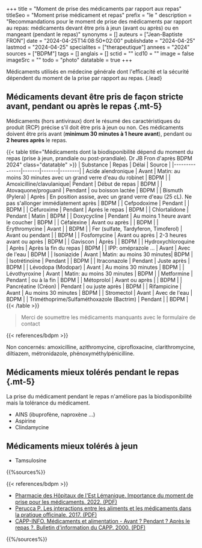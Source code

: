 +++
title = "Moment de prise des médicaments par rapport aux repas"
titleSeo = "Moment prise médicament et repas"
prefix = "le "
description = "Recommandations pour le moment de prise des médicaments par rapport au repas: médicaments devant être pris à jeun (avant ou après) ou en mangeant (pendant le repas)"
synonyms = []
auteurs = ["Jean-Baptiste FRON"]
date = "2024-04-25T14:08:50+02:00"
publishdate = "2024-04-25"
lastmod = "2024-04-25"
specialites = ["therapeutique"]
annees = "2024"
sources = ["BDPM"]
tags = []
anglais = []
sctid = ""
icd10 = ""
image = false
imageSrc = ""
todo = "photo"
datatable = true
+++

Médicaments utilisés en médecine générale dont l'efficacité et la sécurité dépendent du moment de la prise par rapport au repas.
{.lead}

## Médicaments devant être pris de façon stricte avant, pendant ou après le repas {.mt-5}

Médicaments (hors antiviraux) dont le résumé des caractéristiques du produit (RCP) précise s'il doit être pris à jeun ou non. Ces médicaments doivent être pris avant (**minimum 30 minutes à 1 heure avant**), pendant ou **2 heures après** le repas.

{{< table title="Médicaments dont la biodisponibilité dépend du moment du repas (prise à jeun, prandiale ou post-prandiale). Dr JB Fron d'après BDPM 2024" class="datatable" >}}
| Substance     | Repas | Délai | Source |
|---------------|-------|-------|--------|
| Acide alendronique | Avant | Matin: au moins 30 minutes avec un grand verre d'eau du robinet | BDPM |
| Amoxicilline/clavulanique| Pendant | Début de repas | BDPM |
| Atovaquone/proguanil | Pendant | ou boisson lactée | BDPM |
| Bismuth (Pylera) | Après | En position assise, avec un grand verre d'eau (25 cL). Ne pas s'allonger immédiatement après | BDPM |
| Cefpodoxime | Pendant | | BDPM |
| Céfuroxime | Pendant | Après le repas | BDPM |
| Chlortalidone | Pendant | Matin | BDPM |
| Doxycycline | Pendant | Au moins 1 heure avant le coucher | BDPM |
| Céfalexine | Avant ou après | | BDPM |
| Érythromycine | Avant | | BDPM |
| Fer (sulfate, Tardyferon, Timoferol) | Avant ou pendant | | BDPM |
| Fosfomycine | Avant ou après | 2-3 heures avant ou après | BDPM |
| Gaviscon | Après | | BDPM |
| Hydroxychloroquine | Après | Après la fin du repas | BDPM |
| IPP: oméprazole ... | Avant | Avec de l'eau | BDPM |
| Isoniazide | Avant | Matin: au moins 30 minutes| BDPM |
| Isotrétinoïne | Pendant | | BDPM |
| Itraconazole | Pendant | Juste après | BDPM |
| Lévodopa (Modopar) | Avant | Au moins 30 minutes | BDPM |
| Lévothyroxine | Avant | Matin: au moins 30 minutes | BDPM |
| Metformine | Pendant | ou à la fin | BDPM |
| Métoprolol | Avant ou après | | BDPM |
| Pancréatine (Créon) | Pendant | ou juste après | BDPM |
| Rifampicine | Avant | Au moins 30 minutes | BDPM |
| Stromectol | Avant | Avec de l'eau | BDPM |
| Triméthoprime/Sulfaméthoxazole (Bactrim) | Pendant | | BDPM |
{{< /table >}}

> Merci de soumettre les médicaments manquants avec le formulaire de contact

{{< references/bdpm >}}

Non concernés: amoxicilline, azithromycine, ciprofloxacine, clarithromycine, diltiazem, métronidazole, phénoxyméthylpénicilline.

## Médicaments mieux tolérés pendant le repas {.mt-5}

La prise du médicament pendant le repas n'améliore pas la biodisponibilité mais la tolérance du médicament.

- AINS (ibuprofène, naproxène ...)
- Aspirine
- Clindamycine

## Médicaments mieux tolérés à jeun

- Tamsulosine

{{%sources%}}

{{< references/bdpm >}}

- [Pharmacie des Hôpitaux de l'Est Lémanique. Importance du moment de prise pour les médicaments. 2022. (PDF)](https://www.phel.ch/upload/docs/application/pdf/2018-04/importance_du_moment_de_prise_pour_les_medicaments.pdf)
- [Perucca P. Les interactions entre les aliments et les médicaments dans la pratique officinale. 2017. (PDF)](https://dumas.ccsd.cnrs.fr/dumas-01613518/document)
- [CAPP-INFO. Médicaments et alimentation - Avant ? Pendant ? Après le repas ?. Bulletin d'information du CAPP. 2000. (PDF)](https://pharmacie.hug.ch/infomedic/cappinfo/cappinfo15.pdf)

{{%/sources%}}
